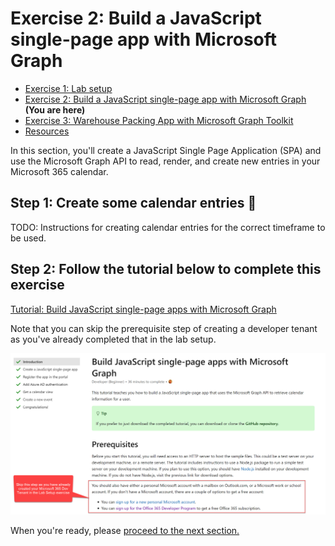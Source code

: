 # Exercise 2: Build a JavaScript single-page app with Microsoft Graph

 * [Exercise 1: Lab setup](Exercise1.md)
 * [Exercise 2: Build a JavaScript single-page app with Microsoft Graph](Exercise2.md) **(You are here)**
 * [Exercise 3: Warehouse Packing App with Microsoft Graph Toolkit](Exercise3.md) 
 * [Resources](Resources.md)

In this section, you'll create a JavaScript Single Page Application (SPA) and use the Microsoft Graph API to read, render, and create new entries in your Microsoft 365 calendar.

## Step 1: Create some calendar entries 📆
TODO: Instructions for creating calendar entries for the correct timeframe to be used.

## Step 2: Follow the tutorial below to complete this exercise
[Tutorial: Build JavaScript single-page apps with Microsoft Graph](https://docs.microsoft.com/en-gb/graph/tutorials/javascript)

Note that you can skip the prerequisite step of creating a developer tenant as you've already completed that in the lab setup.

![jsspa](./images/JS-SPA-01-Skip-Dev-Tenant-Setup.jpg)


When you're ready, please [proceed to the next section.](Exercise3.md)